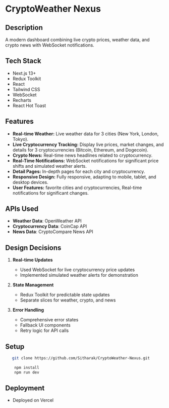 # CryptoWeather Nexus

## Description
A modern dashboard combining live crypto prices, weather data, and crypto news with WebSocket notifications.

## Tech Stack
- Next.js 13+
- Redux Toolkit
- React
- Tailwind CSS
- WebSocket
- Recharts
- React Hot Toast


## Features
- **Real-time Weather:** Live weather data for 3 cities (New York, London, Tokyo).
- **Live Cryptocurrency Tracking:** Display live prices, market changes, and details for  3 cryptocurrencies (Bitcoin, Ethereum, and Dogecoin).
- **Crypto News:** Real-time news headlines related to cryptocurrency.
- **Real-Time Notifications:** WebSocket notifications for significant price shifts and simulated weather alerts.
- **Detail Pages:** In-depth pages for each city and cryptocurrency.
- **Responsive Design:** Fully responsive, adapting to mobile, tablet, and desktop devices.
-  **User Features:**  favorite cities and cryptocurrencies, Real-time notifications for significant changes.

## APIs Used

- **Weather Data**: OpenWeather API
- **Cryptocurrency Data**: CoinCap API
- **News Data**: CryptoCompare News API


## Design Decisions

1. **Real-time Updates**
   - Used WebSocket for live cryptocurrency price updates
   - Implemented simulated weather alerts for demonstration

2. **State Management**
   - Redux Toolkit for predictable state updates
   - Separate slices for weather, crypto, and news

3. **Error Handling**
   - Comprehensive error states
   - Fallback UI components
   - Retry logic for API calls


## Setup
```bash
   git clone https://github.com/Sitharak/CryptoWeather-Nexus.git
    
    npm install
    npm run dev
```


## Deployment
- Deployed on Vercel
